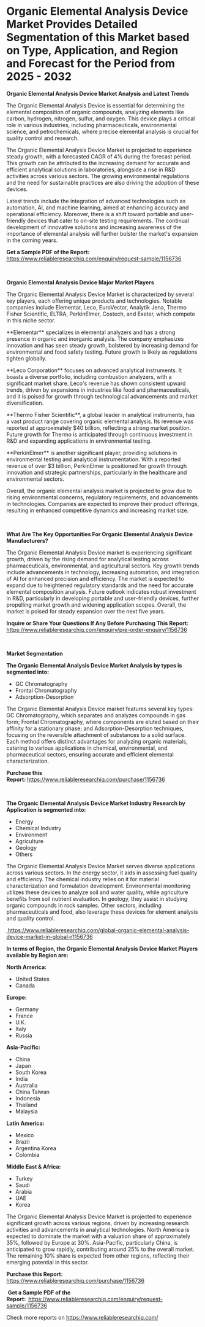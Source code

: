 <p><h1>Organic Elemental Analysis Device Market Provides Detailed Segmentation of this Market based on Type, Application, and Region and Forecast for the Period from 2025 - 2032</h1></p><p><strong>Organic Elemental Analysis Device Market Analysis and Latest Trends</strong></p>
<p><p>The Organic Elemental Analysis Device is essential for determining the elemental composition of organic compounds, analyzing elements like carbon, hydrogen, nitrogen, sulfur, and oxygen. This device plays a critical role in various industries, including pharmaceuticals, environmental science, and petrochemicals, where precise elemental analysis is crucial for quality control and research.</p><p>The Organic Elemental Analysis Device Market is projected to experience steady growth, with a forecasted CAGR of 4% during the forecast period. This growth can be attributed to the increasing demand for accurate and efficient analytical solutions in laboratories, alongside a rise in R&D activities across various sectors. The growing environmental regulations and the need for sustainable practices are also driving the adoption of these devices.</p><p>Latest trends include the integration of advanced technologies such as automation, AI, and machine learning, aimed at enhancing accuracy and operational efficiency. Moreover, there is a shift toward portable and user-friendly devices that cater to on-site testing requirements. The continual development of innovative solutions and increasing awareness of the importance of elemental analysis will further bolster the market's expansion in the coming years.</p></p>
<p><strong>Get a Sample PDF of the Report:&nbsp;</strong> <a href="https://www.reliableresearchiq.com/enquiry/request-sample/1156736?utm_campaign=2713&utm_medium=2&utm_source=Github&utm_content=ia&utm_term=21032025&utm_id=organic-elemental-analysis-device">https://www.reliableresearchiq.com/enquiry/request-sample/1156736</a></p>
<p>&nbsp;</p>
<p><strong>Organic Elemental Analysis Device Major Market Players</strong></p>
<p><p>The Organic Elemental Analysis Device Market is characterized by several key players, each offering unique products and technologies. Notable companies include Elementar, Leco, EuroVector, Analytik Jena, Thermo Fisher Scientific, ELTRA, PerkinElmer, Costech, and Exeter, which compete in this niche sector.</p><p>**Elementar** specializes in elemental analyzers and has a strong presence in organic and inorganic analysis. The company emphasizes innovation and has seen steady growth, bolstered by increasing demand for environmental and food safety testing. Future growth is likely as regulations tighten globally.</p><p>**Leco Corporation** focuses on advanced analytical instruments. It boasts a diverse portfolio, including combustion analyzers, with a significant market share. Leco's revenue has shown consistent upward trends, driven by expansions in industries like food and pharmaceuticals, and it is poised for growth through technological advancements and market diversification.</p><p>**Thermo Fisher Scientific**, a global leader in analytical instruments, has a vast product range covering organic elemental analysis. Its revenue was reported at approximately $40 billion, reflecting a strong market position. Future growth for Thermo is anticipated through continuous investment in R&D and expanding applications in environmental testing.</p><p>**PerkinElmer** is another significant player, providing solutions in environmental testing and analytical instrumentation. With a reported revenue of over $3 billion, PerkinElmer is positioned for growth through innovation and strategic partnerships, particularly in the healthcare and environmental sectors.</p><p>Overall, the organic elemental analysis market is projected to grow due to rising environmental concerns, regulatory requirements, and advancements in technologies. Companies are expected to improve their product offerings, resulting in enhanced competitive dynamics and increasing market size.</p></p>
<p>&nbsp;</p>
<p><strong>What Are The Key Opportunities For Organic Elemental Analysis Device Manufacturers?</strong></p>
<p><p>The Organic Elemental Analysis Device market is experiencing significant growth, driven by the rising demand for analytical testing across pharmaceuticals, environmental, and agricultural sectors. Key growth trends include advancements in technology, increasing automation, and integration of AI for enhanced precision and efficiency. The market is expected to expand due to heightened regulatory standards and the need for accurate elemental composition analysis. Future outlook indicates robust investment in R&D, particularly in developing portable and user-friendly devices, further propelling market growth and widening application scopes. Overall, the market is poised for steady expansion over the next five years.</p></p>
<p><strong>Inquire or Share Your Questions If Any Before Purchasing This Report:</strong> <a href="https://www.reliableresearchiq.com/enquiry/pre-order-enquiry/1156736?utm_campaign=2713&utm_medium=2&utm_source=Github&utm_content=ia&utm_term=21032025&utm_id=organic-elemental-analysis-device">https://www.reliableresearchiq.com/enquiry/pre-order-enquiry/1156736</a></p>
<p>&nbsp;</p>
<p><strong>Market Segmentation</strong></p>
<p><strong>The Organic Elemental Analysis Device Market Analysis by types is segmented into:</strong></p>
<p><ul><li>GC Chromatography</li><li>Frontal Chromatography</li><li>Adsorption-Desorption</li></ul></p>
<p><p>The Organic Elemental Analysis Device market features several key types: GC Chromatography, which separates and analyzes compounds in gas form; Frontal Chromatography, where components are eluted based on their affinity for a stationary phase; and Adsorption-Desorption techniques, focusing on the reversible attachment of substances to a solid surface. Each method offers distinct advantages for analyzing organic materials, catering to various applications in chemical, environmental, and pharmaceutical sectors, ensuring accurate and efficient elemental characterization.</p></p>
<p><strong>Purchase this Report:&nbsp;</strong><a href="https://www.reliableresearchiq.com/purchase/1156736?utm_campaign=2713&utm_medium=2&utm_source=Github&utm_content=ia&utm_term=21032025&utm_id=organic-elemental-analysis-device">https://www.reliableresearchiq.com/purchase/1156736</a></p>
<p>&nbsp;</p>
<p><strong>The Organic Elemental Analysis Device Market Industry Research by Application is segmented into:</strong></p>
<p><ul><li>Energy</li><li>Chemical Industry</li><li>Environment</li><li>Agriculture</li><li>Geology</li><li>Others</li></ul></p>
<p><p>The Organic Elemental Analysis Device Market serves diverse applications across various sectors. In the energy sector, it aids in assessing fuel quality and efficiency. The chemical industry relies on it for material characterization and formulation development. Environmental monitoring utilizes these devices to analyze soil and water quality, while agriculture benefits from soil nutrient evaluation. In geology, they assist in studying organic compounds in rock samples. Other sectors, including pharmaceuticals and food, also leverage these devices for element analysis and quality control.</p></p>
<p><a href="https://www.reliableresearchiq.com/global-organic-elemental-analysis-device-market-in-global-r1156736?utm_campaign=2713&utm_medium=2&utm_source=Github&utm_content=ia&utm_term=21032025&utm_id=organic-elemental-analysis-device">&nbsp;https://www.reliableresearchiq.com/global-organic-elemental-analysis-device-market-in-global-r1156736</a></p>
<p><strong>In terms of Region, the Organic Elemental Analysis Device Market Players available by Region are:</strong></p>
<p>
    <p> <strong> North America: </strong>
        <ul>
            <li>United States</li>
            <li>Canada</li>
        </ul>
        </p> 
    <p> <strong> Europe: </strong>
        <ul>
            <li>Germany</li>
            <li>France</li>
            <li>U.K.</li>
            <li>Italy</li>
            <li>Russia</li>
        </ul>
        </p> 
    <p> <strong> Asia-Pacific: </strong>
        <ul>
            <li>China</li>
            <li>Japan</li>
            <li>South Korea</li>
            <li>India</li>
            <li>Australia</li>
            <li>China Taiwan</li>
            <li>Indonesia</li>
            <li>Thailand</li>
            <li>Malaysia</li>
        </ul>
        </p> 
    <p> <strong> Latin America: </strong>
        <ul>
            <li>Mexico</li>
            <li>Brazil</li>
            <li>Argentina Korea</li>
            <li>Colombia</li>
        </ul>
        </p> 
    <p> <strong> Middle East & Africa: </strong>
        <ul>
            <li>Turkey</li>
            <li>Saudi</li>
            <li>Arabia</li>
            <li>UAE</li>
            <li>Korea</li>
        </ul>
    </p>
    </p>
<p><p>The Organic Elemental Analysis Device Market is projected to experience significant growth across various regions, driven by increasing research activities and advancements in analytical technologies. North America is expected to dominate the market with a valuation share of approximately 35%, followed by Europe at 30%. Asia-Pacific, particularly China, is anticipated to grow rapidly, contributing around 25% to the overall market. The remaining 10% share is expected from other regions, reflecting their emerging potential in this sector.</p></p>
<p><strong>Purchase this Report: </strong><a href="https://www.reliableresearchiq.com/purchase/1156736?utm_campaign=2713&utm_medium=2&utm_source=Github&utm_content=ia&utm_term=21032025&utm_id=organic-elemental-analysis-device">https://www.reliableresearchiq.com/purchase/1156736</a></p>
<p>&nbsp;<strong>Get a Sample PDF of the Report:&nbsp;&nbsp;</strong><a href="https://www.reliableresearchiq.com/enquiry/request-sample/1156736?utm_campaign=2713&utm_medium=2&utm_source=Github&utm_content=ia&utm_term=21032025&utm_id=organic-elemental-analysis-device">https://www.reliableresearchiq.com/enquiry/request-sample/1156736</a></p>
<p><strong></strong></p>
<p>Check more reports on <a href="https://www.reliableresearchiq.com/?utm_campaign=2713&utm_medium=2&utm_source=Github&utm_content=ia&utm_term=21032025&utm_id=organic-elemental-analysis-device">https://www.reliableresearchiq.com/</a></p>